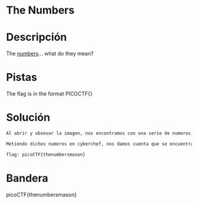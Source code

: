 # The Numbers

# Descripción
The [numbers](https://jupiter.challenges.picoctf.org/static/f209a32253affb6f547a585649ba4fda/the_numbers.png)... what do they mean?
# Pistas
The flag is in the format PICOCTF{}
# Solución

```bash
Al abrir y obsevar la imagen, nos encontramos con una serie de numeros, pero su acomodo es bastante parecido al de una bandera, por ende podemos intuir que estan encriptados de alguna manera.

Metiendo dichos numeros en cyberchef, nos damos cuenta que se encuentran encriptados en formato A1Z26. Realizando la desencriptacion obtenemos la siguiente bandera

flag: picoCTF{thenumbersmason}
```

# Bandera
picoCTF{thenumbersmason}
